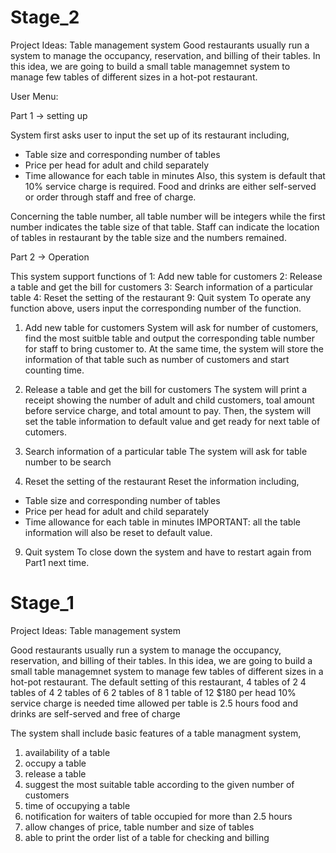 # Stage_2

Project Ideas:
Table management system
Good restaurants usually run a system to manage the occupancy, reservation, and billing of their tables. In this idea, we are going to build a small table managemnet system to manage few tables of different sizes in a hot-pot restaurant.


User Menu:


Part 1 -> setting up

System first asks user to input the set up of its restaurant including,
- Table size and corresponding number of tables
- Price per head for adult and child separately
- Time allowance for each table in minutes 
Also, this system is default that 10% service charge is required. Food and drinks are either self-served or order through staff and free of charge.

Concerning the table number, all table number will be integers while the first number indicates the table size of that table. Staff can indicate the location of tables in restaurant by the table size and the numbers remained. 


Part 2 -> Operation

This system support functions of
1: Add new table for customers
2: Release a table and get the bill for customers
3: Search information of a particular table
4: Reset the setting of the restaurant 
9: Quit system
To operate any function above, users input the corresponding number of the function. 

1) Add new table for customers
System will ask for number of customers, find the most suitble table and output the corresponding table number for staff to bring customer to.
At the same time, the system will store the information of that table such as number of customers and start counting time. 

2) Release a table and get the bill for customers
The system will print a receipt showing the number of adult and child customers, toal amount before service charge, and total amount to pay.
Then, the system will set the table information to default value and get ready for next table of cutomers.

3) Search information of a particular table
The system will ask for table number to be search

4) Reset the setting of the restaurant 
Reset the information including,
- Table size and corresponding number of tables
- Price per head for adult and child separately
- Time allowance for each table in minutes 
IMPORTANT: all the table information will also be reset to default value. 


9) Quit system
To close down the system and have to restart again from Part1 next time.



# Stage_1

Project Ideas:
Table management system

Good restaurants usually run a system to manage the occupancy, reservation, and billing of their tables. In this idea, we are going to build a small table managemnet system to manage few tables of different sizes in a hot-pot restaurant. The default setting of this restaurant,
4 tables of 2
4 tables of 4
2 tables of 6
2 tables of 8
1 table of 12
$180 per head
10% service charge is needed
time allowed per table is 2.5 hours
food and drinks are self-served and free of charge

The system shall include basic features of a table managment system,
1. availability of a table
2. occupy a table
3. release a table
4. suggest the most suitable table according to the given number of customers
5. time of occupying a table
6. notification for waiters of table occupied for more than 2.5 hours
7. allow changes of price, table number and size of tables
8. able to print the order list of a table for checking and billing
